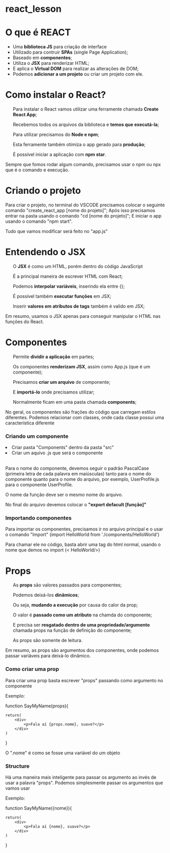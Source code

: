 # react_lesson

<h1>O que é REACT</h1>

- Uma <b>biblioteca JS</b> para criação de interface
- Utilizado para contruir <b>SPAs</b> (single Page Application);
- Baseado em <b>componentes</b>;
- Utiliza o <b>JSX</b> para renderizar HTML;
- E aplica o <b>Virtual DOM</b> para realizar as alterações de DOM;
- Podemos <b>adicionar a um projeto</b> ou criar um projeto com ele.

<!-- -- -->

<h1>Como instalar o React?</h1>

<ul>Para instalar o React vamos utilizar uma ferramente chamada <b>Create React App</b>;</ul>
<ul>Recebemos todos os arquivos da biblioteca e <b>temos que executá-la</b>;</ul>
<ul>Para utilizar precisamos do <b>Node e npm</b>;</ul>
<ul>Esta ferramente também otimiza o app gerado para <b>produção</b>;</ul>
<ul>É possível iniciar a aplicação com <b>npm star</b>.</ul>

Sempre que fomos rodar algum comando, precisamos usar o npm ou npx que é o comando e execução.

<!-- -- -->

<h1>Criando o projeto</h1>
Para criar o projeto, no terminal do VSCODE precisamos colocar o seguinte comando "create_react_app [nome do projeto]";
Após isso precisamos entrar na pasta usando o comando "cd [nome do projeto]";
E iniciar o app usando o comando "npm start".

Tudo que vamos modificar será feito no "app.js"

<!-- -- -->

<h1>Entendendo o JSX</h1>

<ul> O <b>JSX</b> é como um HTML, porém dentro do código JavaScript</ul>
<ul> É a principal maneira de escrever HTML com React;</ul>
<ul> Podemos <b>interpolar variáveis</b>, inserindo ela entre {};</ul>
<ul> É possível também <b>executar funções</b> em JSX;</ul>
<ul> Inserir <b>valores em atributos de tags</b> também é valido em JSX;</ul>

<p>Em resumo, usamos o JSX apenas para conseguir manipular o HTML nas funções do React.</p>

<!-- -- -->

<h1>Componentes</h1>

<ul>Permite <b>dividir a aplicação</b> em partes;</ul>
<ul>Os componentes <b>renderizam JSX</b>, assim como App.js (que é um componente);</ul>
<ul>Precisamos <b>criar um arquivo</b> de componente;</ul>
<ul>E <b>importá-lo</b> onde precisamos utilizar;</ul>
<ul>Normalmente ficam em uma pasta chamada <b>components</b>;</ul>

<p>No geral, os componentes são frações do código que carregam estilos diferentes. Podemos relacionar com classes, onde cada classe possui uma característica diferente</p>

<h3>Criando um componente</h3>

<li>Criar pasta "Components" dentro da pasta "src"</li>
<li>Criar um aquivo .js que será o componente</li>  
</br>
<p>Para o nome do componente, devemos seguir o padrão PascalCase (primeira letra de cada palavra em maiúsculas) tanto para o nome do componente quanto para o nome do arquivo, por exemplo, UserProfile.js para o componente UserProfile.</p>
<p>O nome da função deve ser o mesmo nome do arquivo.</p>
<p>No final do arquivo devemos colocar o <b>"export defacult [função]"</b></p>

<h3>Importando componentes</h3>

<p>Para importar os componentes, precisamos ir no arquivo principal e o usar o comando "Import" (import HelloWorld from './components/HelloWorld')</p>
<p>Para chamar ele no código, basta abrir uma tag do html normal, usando o nome que demos no import (< HelloWorld/>)</p>


<!-- -- -->


<h1>Props</h1>
<ul>As <b>props</b> são valores passados para componentes;</ul>
<ul>Podemos deixá-los <b>dinâmicos</b>;</ul>
<ul>Ou seja, <b>mudando a execução</b> por causa do calor da prop;</ul>
<ul>O valor é <b>passado como um atributo</b> na chamda do componente;</ul>
<ul>E precisa ser <b>resgatado dentro de uma propriedade/argumento</b> chamada props na função de definição do componente;</ul>
<ul>As props são somente de leitura.</ul>

<p>Em resumo, as props são argumentos dos componentes, onde podemos passar variáveis para deixá-lo dinâmico.</p>

<h3>Como criar uma prop</h3>
<p>Para criar uma prop basta escrever "props" passando como argumento no componente </p>

Exemplo: 

function SayMyName(props){  

    return(
        <div>
            <p>Fala aí {props.nome}, suave?</p>
        </div>
    )
}

<p>O ".nome" é como se fosse uma variável do um objeto</p>

<h3>Structure</h3>
<p>Há uma maneira mais inteligente para passar os argumento ao invés de usar a palavra "props". Podemos simplesmente passar os argumentos que vamos usar</p>

Exemplo: 

function SayMyName({nome}){  

    return(
        <div>
            <p>Fala aí {nome}, suave?</p>
        </div>
    )
}